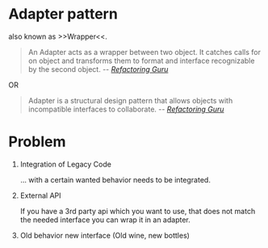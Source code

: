 # Adapter pattern

also known as >>Wrapper<<.

> An Adapter acts as a wrapper between two object. It catches calls for on object and transforms them to format
> and interface recognizable by the second object.
> -- <cite>[Refactoring Guru](https://refactoring.guru/design-patterns/adapter/go/example)</cite>

OR

> Adapter is a structural design pattern that allows objects with incompatible interfaces to collaborate.
> -- <cite>[Refactoring Guru](https://refactoring.guru/design-patterns/adapter)</cite>

# Problem

1. Integration of Legacy Code

   ... with a certain wanted behavior needs to be integrated.

2. External API

   If you have a 3rd party api which you want to use, that does not match the needed interface you can wrap it in an adapter.

3. Old behavior new interface
   (Old wine, new bottles)
